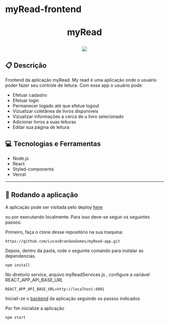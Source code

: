 # myRead-frontend

# <p align = "center"> myRead </p>

<p align = "center">
   <img src="https://github.com/LucasBrandaoGomes/myRead-app/blob/30a71a5a4ca7a076ed2f33c99bc31b747f1bde57/src/img/myRead.png" />
</p>

##  :clipboard: Descrição

Frontend da aplicação myRead. My read é uma aplicação onde o usuário poder fazer seu controle de leitura.
Com esse app o usuário pode:
 - Efetuar cadastro
 - Efetuar login
 - Permanecer logado até que efetue logout
 - Vizualizar coletânea de livros disponíveis
 - Vizualizar informações a cerca de u livro selecionado
 - Adicionar livros a suas leituras
 - Editar sua página de leitura


## :computer:	 Tecnologias e Ferramentas

- Node.js
- React
- Styled-components
- Vercel

***

## 🏁 Rodando a aplicação

A aplicação pode ser visitada pelo deploy [here](https://my-read-app-chi.vercel.app/)

ou por executando localmente. Para isso deve-se seguir os seguintes passos:

Primeiro, faça o clone desse repositório na sua maquina:

```
https://github.com/LucasBrandaoGomes/myRead-app.git
```

Depois, dentro da pasta, rode o seguinte comando para instalar as dependencias.

```
npm install
```
No diretorio service, arquivo myReadServices.js , configure a variável REACT_APP_API_BASE_URL

```
REACT_APP_API_BASE_URL=http://localhost:4001

```
Iniciali-ze o [backend](https://github.com/LucasBrandaoGomes/myRead-backend) da aplicação seguindo os passos indicados

Por fim inicialize a aplicação

```
npm start
```

